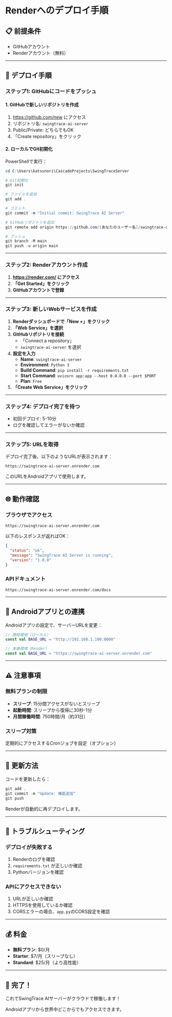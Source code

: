 # Renderへのデプロイ手順

## 📋 **前提条件**

- GitHubアカウント
- Renderアカウント（無料）

---

## 🚀 **デプロイ手順**

### **ステップ1: GitHubにコードをプッシュ**

#### **1. GitHubで新しいリポジトリを作成**

1. https://github.com/new にアクセス
2. リポジトリ名: `swingtrace-ai-server`
3. Public/Private: どちらでもOK
4. 「Create repository」をクリック

#### **2. ローカルでGit初期化**

PowerShellで実行：

```powershell
cd C:\Users\katsunori\CascadeProjects\SwingTraceServer

# Git初期化
git init

# ファイルを追加
git add .

# コミット
git commit -m "Initial commit: SwingTrace AI Server"

# GitHubリポジトリを追加
git remote add origin https://github.com/[あなたのユーザー名]/swingtrace-ai-server.git

# プッシュ
git branch -M main
git push -u origin main
```

---

### **ステップ2: Renderアカウント作成**

1. **https://render.com/ にアクセス**
2. **「Get Started」をクリック**
3. **GitHubアカウントで登録**

---

### **ステップ3: 新しいWebサービスを作成**

1. **Renderダッシュボードで「New +」をクリック**
2. **「Web Service」を選択**
3. **GitHubリポジトリを接続**
   - 「Connect a repository」
   - `swingtrace-ai-server` を選択
4. **設定を入力**
   - **Name**: `swingtrace-ai-server`
   - **Environment**: `Python 3`
   - **Build Command**: `pip install -r requirements.txt`
   - **Start Command**: `uvicorn app:app --host 0.0.0.0 --port $PORT`
   - **Plan**: `Free`
5. **「Create Web Service」をクリック**

---

### **ステップ4: デプロイ完了を待つ**

- 初回デプロイ: 5-10分
- ログを確認してエラーがないか確認

---

### **ステップ5: URLを取得**

デプロイ完了後、以下のようなURLが表示されます：

```
https://swingtrace-ai-server.onrender.com
```

このURLをAndroidアプリで使用します。

---

## 🌐 **動作確認**

### **ブラウザでアクセス**

```
https://swingtrace-ai-server.onrender.com
```

以下のレスポンスが返ればOK：

```json
{
  "status": "ok",
  "message": "SwingTrace AI Server is running",
  "version": "1.0.0"
}
```

### **APIドキュメント**

```
https://swingtrace-ai-server.onrender.com/docs
```

---

## 📱 **Androidアプリとの連携**

Androidアプリの設定で、サーバーURLを変更：

```kotlin
// 開発環境（ローカル）
const val BASE_URL = "http://192.168.1.100:8000"

// 本番環境（Render）
const val BASE_URL = "https://swingtrace-ai-server.onrender.com"
```

---

## ⚠️ **注意事項**

### **無料プランの制限**

- **スリープ**: 15分間アクセスがないとスリープ
- **起動時間**: スリープから復帰に30秒-1分
- **月間稼働時間**: 750時間/月（約31日）

### **スリープ対策**

定期的にアクセスするCronジョブを設定（オプション）

---

## 🔄 **更新方法**

コードを更新したら：

```powershell
git add .
git commit -m "Update: 機能追加"
git push
```

Renderが自動的に再デプロイします。

---

## 🐛 **トラブルシューティング**

### **デプロイが失敗する**

1. Renderのログを確認
2. `requirements.txt` が正しいか確認
3. Pythonバージョンを確認

### **APIにアクセスできない**

1. URLが正しいか確認
2. HTTPSを使用しているか確認
3. CORSエラーの場合、`app.py`のCORS設定を確認

---

## 💰 **料金**

- **無料プラン**: $0/月
- **Starter**: $7/月（スリープなし）
- **Standard**: $25/月（より高性能）

---

## 🎉 **完了！**

これでSwingTrace AIサーバーがクラウドで稼働します！

Androidアプリから世界中どこからでもアクセスできます。
